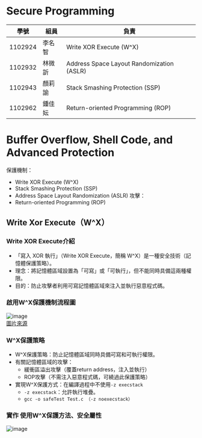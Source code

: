 # Secure Programming 
| 學號 | 組員 | 負責 |
|------|------|------|
| 1102924 | 李名智 | Write XOR Execute (W^X) |
| 1102932 | 林微訢 | Address Space Layout Randomization (ASLR) |
| 1102943 | 顏莉諭 | Stack Smashing Protection (SSP) |
| 1102962 | 鍾佳妘 | Return-oriented Programming (ROP) |
# Buffer Overflow, Shell Code, and Advanced Protection
保護機制：
- Write XOR Execute (W^X)
- Stack Smashing Protection (SSP)
- Address Space Layout Randomization (ASLR)
攻擊：
- Return-oriented Programming (ROP)
## Write Xor Execute（W^X）
### Write XOR Execute介紹
- 「寫入 XOR 執行」（Write XOR Execute，簡稱 W^X）是一種安全技術（記憶體保護策略）。
- 理念：將記憶體區域設置為「可寫」或「可執行」，但不能同時具備這兩種權限。
- 目的：防止攻擊者利用可寫記憶體區域來注入並執行惡意程式碼。
### 啟用W^X保護機制流程圖
![image](https://github.com/user-attachments/assets/922b2a1e-4e2d-40f6-8a62-89decbc51254)  
[圖片來源](https://introspelliam.github.io/2017/09/30/linux%E7%A8%8B%E5%BA%8F%E7%9A%84%E5%B8%B8%E7%94%A8%E4%BF%9D%E6%8A%A4%E6%9C%BA%E5%88%B6/)  

### W^X保護策略
- W^X保護策略：防止記憶體區域同時具備可寫和可執行權限。
- 有關記憶體區域的攻擊：
  - 緩衝區溢出攻擊（覆蓋return address，注入並執行）
  - ROP攻擊（不需注入惡意程式碼，可繞過此保護策略）
- 實現W^X保護方式：在編譯過程中不使用```-z execstack```
  - ```-z execstack```：允許執行堆疊。
  - ```gcc -o safeTest Test.c （-z noexecstack）```
### 實作 使用W^X保護方法、安全屬性
![image](https://github.com/user-attachments/assets/53cd70c0-8338-446e-8593-9a52caf0ee8f)
